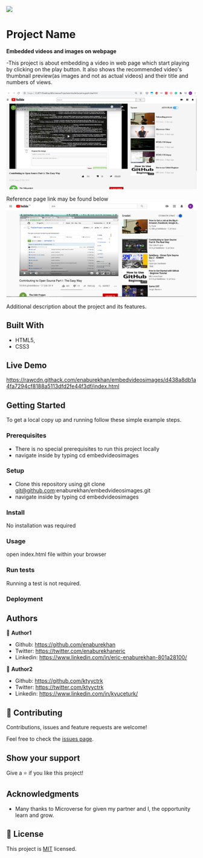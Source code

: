 ![](https://img.shields.io/badge/Microverse-blueviolet)

# Project Name


**Embedded videos and images on webpage**

-This project is about embedding a video in web page which start playing by clicking on the play button. It also shows the    recommended video's thumbnail preview(as images and not as actual videos) and their title and numbers of views.

![screenshot](./app_screenshot.png)

Reference page link may be found below
![screenshot](./reference_app_screenshot.png)

Additional description about the project and its features.

## Built With

- HTML5,
- CSS3


## Live Demo

https://rawcdn.githack.com/enaburekhan/embedvideosimages/d438a8db1a4fa7294cf8188a5113dfd2fe44f3df/index.html 


## Getting Started


To get a local copy up and running follow these simple example steps.

### Prerequisites
- There is no special prerequisites to run this project locally
- navigate inside by typing cd embedvideosimages

### Setup
- Clone this repository using git clone git@github.com:enaburekhan/embedvideosimages.git
- navigate inside by typing cd embedvideosimages

### Install
No installation was required

### Usage
open index.html file within your browser

### Run tests
Running a test is not required.

### Deployment



## Authors

👤 **Author1**

- Github: https://github.com/enaburekhan
- Twitter: https://twitter.com/enaburekhaneric
- Linkedin: https://www.linkedin.com/in/eric-enaburekhan-801a28100/

👤 **Author2**

- Github: https://github.com/ktyyctrk
- Twitter: https://twitter.com/ktyyctrk
- Linkedin: https://www.linkedin.com/in/kyuceturk/

## 🤝 Contributing

Contributions, issues and feature requests are welcome!

Feel free to check the [issues page](issues/).

## Show your support

Give a ⭐️ if you like this project!

## Acknowledgments

- Many thanks to Microverse for given my partner and I, the opportunity learn and grow.


## 📝 License

This project is [MIT](lic.url) licensed.
